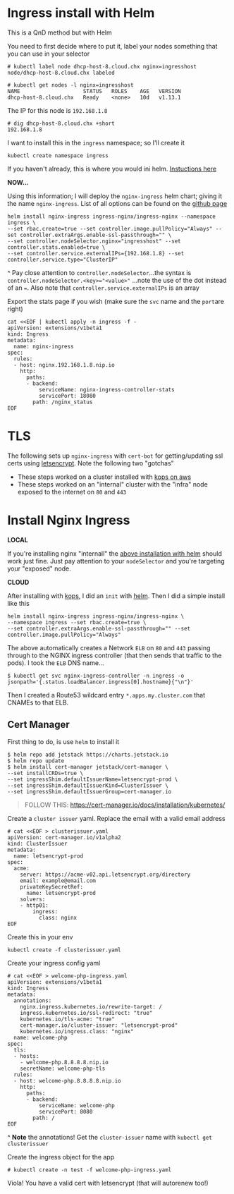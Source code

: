 # Ingress install with Helm

This is a QnD method but with Helm

You need to first decide where to put it, label your nodes something that you can use in your selector

```
# kubectl label node dhcp-host-8.cloud.chx nginx=ingresshost
node/dhcp-host-8.cloud.chx labeled

# kubectl get nodes -l nginx=ingresshost
NAME                    STATUS   ROLES    AGE   VERSION
dhcp-host-8.cloud.chx   Ready    <none>   10d   v1.13.1
```

The IP for this node is `192.168.1.8`

```
# dig dhcp-host-8.cloud.chx +short
192.168.1.8
```

I want to install this in the `ingress` namespace; so I'll create it

```
kubectl create namespace ingress
```

If you haven't already, this is where you would ini helm. [Instuctions here](../../README.md#helm)

**NOW...**

Using this information; I will deploy the `nginx-ingress` helm chart; giving it the name `nginx-ingress`. List of all options can be found on the [github page](https://github.com/helm/charts/tree/master/stable/nginx-ingress#configuration)

```
helm install nginx-ingress ingress-nginx/ingress-nginx --namespace ingress \
--set rbac.create=true --set controller.image.pullPolicy="Always" --set controller.extraArgs.enable-ssl-passthrough="" \
--set controller.nodeSelector.nginx="ingresshost" --set controller.stats.enabled=true \
--set controller.service.externalIPs={192.168.1.8} --set controller.service.type="ClusterIP"
```

^ Pay close attention to `controller.nodeSelector`...the syntax is `controller.nodeSelector.<key>="<value>"` ...note the use of the dot instead of an `=`. Also note that `controller.service.externalIPs` is an array



Export the stats page if you wish (make sure the `svc` name and the `port`are right)

```
cat <<EOF | kubectl apply -n ingress -f -
apiVersion: extensions/v1beta1
kind: Ingress
metadata:
  name: nginx-ingress
spec:
  rules:
  - host: nginx.192.168.1.8.nip.io
    http:
      paths:
      - backend:
          serviceName: nginx-ingress-controller-stats
          servicePort: 18080
        path: /nginx_status
EOF
```

# TLS

The following sets up `nginx-ingress` with `cert-bot` for getting/updating ssl certs using [letsencrypt](https://letsencrypt.org/). Note the following two "gotchas"

* These steps worked on a cluster installed with [kops on aws](k8s-kops.md)
* These steps worked on an "internal" cluster with the "infra" node exposed to the internet on `80` and `443`

# Install Nginx Ingress

**LOCAL**

If you're installing nginx "internall" the [above installation with helm](#ingress-install-with-helm) should work just fine. Just pay attention to your `nodeSelector` and you're targeting your "exposed" node.

**CLOUD** 

After installing with [kops](k8s-kops.md), I did an `init` with [helm](../../README.md#helm). Then I did a simple install like this

```
helm install nginx-ingress ingress-nginx/ingress-nginx \
--namespace ingress --set rbac.create=true \
--set controller.extraArgs.enable-ssl-passthrough="" --set controller.image.pullPolicy="Always"
```

The above automatically creates a Network `ELB` on `80` and `443` passing through to the NGINX ingress controller (that then sends that traffic to the pods). I took the `ELB` DNS name...

```
$ kubectl get svc nginx-ingress-controller -n ingress -o jsonpath='{.status.loadBalancer.ingress[0].hostname}{"\n"}'
```
Then I created a Route53 wildcard entry `*.apps.my.cluster.com` that CNAMEs to that ELB.

## Cert Manager

First thing to do, is use `helm` to install it

```
$ helm repo add jetstack https://charts.jetstack.io
$ helm repo update
$ helm install cert-manager jetstack/cert-manager \
--set installCRDs=true \
--set ingressShim.defaultIssuerName=letsencrypt-prod \
--set ingressShim.defaultIssuerKind=ClusterIssuer \
--set ingressShim.defaultIssuerGroup=cert-manager.io
```

> FOLLOW THIS: https://cert-manager.io/docs/installation/kubernetes/

Create a  `cluster issuer` yaml. Replace the email with a valid email address

```
# cat <<EOF > clusterissuer.yaml
apiVersion: cert-manager.io/v1alpha2
kind: ClusterIssuer
metadata:
  name: letsencrypt-prod
spec:
  acme:
    server: https://acme-v02.api.letsencrypt.org/directory
    email: example@email.com
    privateKeySecretRef:
      name: letsencrypt-prod
    solvers:
    - http01:
        ingress:
          class: nginx
EOF
```

Create this in your env

```
kubectl create -f clusterissuer.yaml
```

Create your ingress config yaml

```
# cat <<EOF > welcome-php-ingress.yaml
apiVersion: extensions/v1beta1
kind: Ingress
metadata:
  annotations:
    nginx.ingress.kubernetes.io/rewrite-target: /
    ingress.kubernetes.io/ssl-redirect: "true"
    kubernetes.io/tls-acme: "true"
    cert-manager.io/cluster-issuer: "letsencrypt-prod"
    kubernetes.io/ingress.class: "nginx"
  name: welcome-php
spec:
  tls:
  - hosts:
    - welcome-php.8.8.8.8.nip.io
    secretName: welcome-php-tls
  rules:
  - host: welcome-php.8.8.8.8.nip.io
    http:
      paths:
      - backend:
          serviceName: welcome-php
          servicePort: 8080
        path: /
EOF
```

^ **Note** the annotations! Get the `cluster-issuer` name with `kubectl get clusterissuer`

Create the ingress object for the app

```
# kubectl create -n test -f welcome-php-ingress.yaml
```

Viola! You have a valid cert with letsencrypt (that will autorenew too!)
